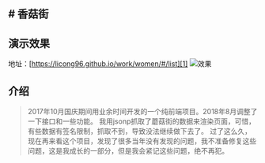 ﻿﻿# 香菇街
----------
## 演示效果 ##
地址：[https://licong96.github.io/work/women/#/list][1]
![效果][2]

## 介绍 ##

> 2017年10月国庆期间用业余时间开发的一个纯前端项目。2018年8月调整了一下接口和一些功能。
我用jsonp抓取了蘑菇街的数据来渲染页面，可惜，有些数据有签名限制，抓取不到，导致没法继续做下去了。
过了这么久，现在再来看这个项目，发现了很多当年没有发现的问题，我不准备修复这些问题，这是我成长的一部分，但是我会紧记这些问题，绝不再犯。


  [1]: https://licong96.github.io/work/women/#/list
  [2]: https://licong96.github.io/lib/image/gif/woman.gif
  [3]: https://licong96.github.io/lib/image/gif/woman.gif